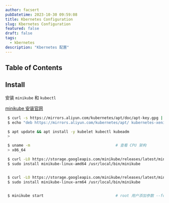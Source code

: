 ```yaml
---
author: facsert
pubDatetime: 2023-10-30 09:59:08
title: Kbernetes Configuration
slug: Kbernetes Configuration
featured: false
draft: false
tags:
  - kbernetes
description: "Kbernetes 配置"
---
```


<!--
 * @Author       : facsert
 * @Date         : 2023-10-30 09:59:08
 * @LastEditTime : 2023-11-06 21:10:34
 * @Description  : edit description
-->

## Table of Contents

## Install

安装 `minikube` 和 `kubectl`

[minikube 安装官网](https://minikube.sigs.k8s.io/docs/start/)

```bash
 $ curl -s https://mirrors.aliyun.com/kubernetes/apt/doc/apt-key.gpg | sudo apt-key add -
 $ echo "deb https://mirrors.aliyun.com/kubernetes/apt/ kubernetes-xenial main" >>/etc/apt/sources.list.d/kubernetes.list

 $ apt update && apt install -y kubelet kubectl kubeadm
 >
```

```bash
 $ uname -m                                      # 查看 CPU 架构
 > x86_64

 $ curl -LO https://storage.googleapis.com/minikube/releases/latest/minikube-linux-amd64 # x86-64 架构
 $ sudo install minikube-linux-amd64 /usr/local/bin/minikube


 $ curl -LO https://storage.googleapis.com/minikube/releases/latest/minikube-linux-arm64 # arm64 架构
 $ sudo install minikube-linux-arm64 /usr/local/bin/minikube


 $ minikube start                                # root 用户添加参数 --force
```

